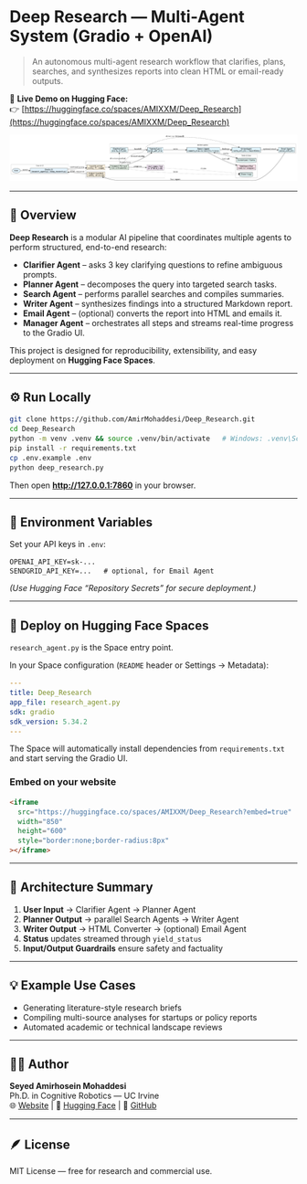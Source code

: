 # Deep Research — Multi-Agent System (Gradio + OpenAI)

> An autonomous multi-agent research workflow that clarifies, plans, searches, and synthesizes reports into clean HTML or email-ready outputs.

🔗 **Live Demo on Hugging Face:**  
👉 [https://huggingface.co/spaces/AMIXXM/Deep_Research](https://huggingface.co/spaces/AMIXXM/Deep_Research)

![Architecture](docs/deep_research_architecture.png)

---

## 🧠 Overview
**Deep Research** is a modular AI pipeline that coordinates multiple agents to perform structured, end-to-end research:
- **Clarifier Agent** – asks 3 key clarifying questions to refine ambiguous prompts.  
- **Planner Agent** – decomposes the query into targeted search tasks.  
- **Search Agent** – performs parallel searches and compiles summaries.  
- **Writer Agent** – synthesizes findings into a structured Markdown report.  
- **Email Agent** – (optional) converts the report into HTML and emails it.  
- **Manager Agent** – orchestrates all steps and streams real-time progress to the Gradio UI.

This project is designed for reproducibility, extensibility, and easy deployment on **Hugging Face Spaces**.

---

## ⚙️ Run Locally
```bash
git clone https://github.com/AmirMohaddesi/Deep_Research.git
cd Deep_Research
python -m venv .venv && source .venv/bin/activate   # Windows: .venv\Scripts\activate
pip install -r requirements.txt
cp .env.example .env
python deep_research.py
```

Then open **http://127.0.0.1:7860** in your browser.

---

## 🧩 Environment Variables
Set your API keys in `.env`:
```
OPENAI_API_KEY=sk-...
SENDGRID_API_KEY=...   # optional, for Email Agent
```

*(Use Hugging Face “Repository Secrets” for secure deployment.)*

---

## 🚀 Deploy on Hugging Face Spaces
`research_agent.py` is the Space entry point.

In your Space configuration (`README` header or Settings → Metadata):

```yaml
---
title: Deep_Research
app_file: research_agent.py
sdk: gradio
sdk_version: 5.34.2
---
```

The Space will automatically install dependencies from `requirements.txt` and start serving the Gradio UI.

### Embed on your website
```html
<iframe
  src="https://huggingface.co/spaces/AMIXXM/Deep_Research?embed=true"
  width="850"
  height="600"
  style="border:none;border-radius:8px"
></iframe>
```

---

## 🧱 Architecture Summary
1. **User Input** → Clarifier Agent → Planner Agent  
2. **Planner Output** → parallel Search Agents → Writer Agent  
3. **Writer Output** → HTML Converter → (optional) Email Agent  
4. **Status** updates streamed through `yield_status`  
5. **Input/Output Guardrails** ensure safety and factuality  

---

## 💡 Example Use Cases
- Generating literature-style research briefs  
- Compiling multi-source analyses for startups or policy reports  
- Automated academic or technical landscape reviews  

---

## 👨‍💻 Author
**Seyed Amirhosein Mohaddesi**  
Ph.D. in Cognitive Robotics — UC Irvine  
🌐 [Website](https://amirhoseinmohaddesi.github.io) | 🤗 [Hugging Face](https://huggingface.co/AMIXXM) | 🧩 [GitHub](https://github.com/AmirMohaddesi)

---

## 🪶 License
MIT License — free for research and commercial use.
